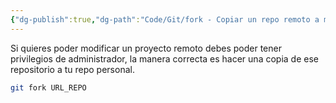 ```yaml
---
{"dg-publish":true,"dg-path":"Code/Git/fork - Copiar un repo remoto a mi propio repo remoto.md","permalink":"/code/git/fork-copiar-un-repo-remoto-a-mi-propio-repo-remoto/","created":"2024-04-04T14:19","updated":"2024-04-06T21:31"}
---
```


Si quieres poder modificar un proyecto remoto debes poder tener privilegios de administrador, la manera correcta es hacer una copia de ese repositorio a tu repo personal.
```sh
git fork URL_REPO
```